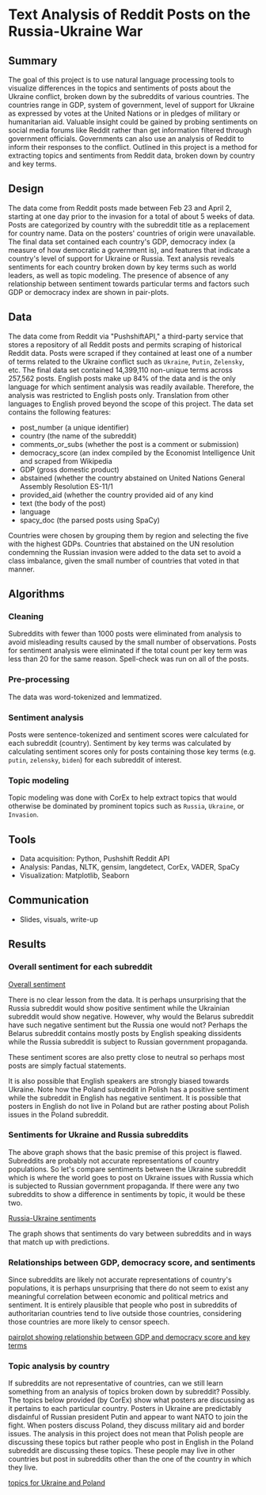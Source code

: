 # Text Analysis of Reddit Posts on the Russia-Ukraine War
## Summary
The goal of this project is to use natural language processing tools to visualize differences in the topics and sentiments of posts about the Ukraine conflict, broken down by the subreddits of various countries. The countries range in GDP, system of government, level of support for Ukraine as expressed by votes at the United Nations or in pledges of military or humanitarian aid. Valuable insight could be gained by probing sentiments on social media forums like Reddit rather than get information filtered through government officials. Governments can also use an analysis of Reddit to inform their responses to the conflict. Outlined in this project is a method for extracting topics and sentiments from Reddit data, broken down by country and key terms.

## Design
The data come from Reddit posts made between Feb 23 and April 2, starting at one day prior to the invasion for a total of about 5 weeks of data. Posts are categorized by country with the subreddit title as a replacement for country name. Data on the posters' countries of origin were unavailable. The final data set contained each country's GDP, democracy index (a measure of how democratic a government is), and features that indicate a country's level of support for Ukraine or Russia. Text analysis reveals sentiments for each country broken down by key terms such as world leaders, as well as topic modeling. The presence of absence of any relationship between sentiment towards particular terms and factors such GDP or democracy index are shown in pair-plots.

## Data
The data come from Reddit via "PushshiftAPI," a third-party service that stores a repository of all Reddit posts and permits scraping of historical Reddit data. Posts were scraped if they contained at least one of a number of terms related to the Ukraine conflict such as `Ukraine`, `Putin`, `Zelensky`, etc. The final data set contained 14,399,110 non-unique terms across 257,562 posts. English posts make up 84% of the data and is the only language for which sentiment analysis was readily available. Therefore, the analysis was restricted to English posts only. Translation from other languages to English proved beyond the scope of this project. The data set contains the following features:
* post_number (a unique identifier)
* country (the name of the subreddit)
* comments_or_subs (whether the post is a comment or submission)
* democracy_score (an index compiled by the Economist Intelligence Unit and scraped from Wikipedia
* GDP (gross domestic product)
* abstained (whether the country abstained on United Nations General Assembly Resolution ES-11/1
* provided_aid (whether the country provided aid of any kind
* text (the body of the post)
* language
* spacy_doc (the parsed posts using SpaCy)

Countries were chosen by grouping them by region and selecting the five with the highest GDPs. Countries that abstained on the UN resolution condemning the Russian invasion were added to the data set to avoid a class imbalance, given the small number of countries that voted in that manner.

## Algorithms
### Cleaning
Subreddits with fewer than 1000 posts were eliminated from analysis to avoid misleading results caused by the small number of observations. Posts for sentiment analysis were eliminated if the total count per key term was less than 20 for the same reason. Spell-check was run on all of the posts.

### Pre-processing
The data was word-tokenized and lemmatized.

### Sentiment analysis
Posts were sentence-tokenized and sentiment scores were calculated for each subreddit (country). Sentiment by key terms was calculated by calculating sentiment scores only for posts containing those key terms (e.g. `putin`, `zelensky`, `biden`) for each subreddit of interest.

### Topic modeling
Topic modeling was done with CorEx to help extract topics that would otherwise be dominated by prominent topics such as `Russia`, `Ukraine`, or `Invasion`.

## Tools
* Data acquisition: Python, Pushshift Reddit API
* Analysis: Pandas, NLTK, gensim, langdetect, CorEx, VADER, SpaCy
* Visualization: Matplotlib, Seaborn

## Communication
* Slides, visuals, write-up

## Results

### Overall sentiment for each subreddit

[Overall sentiment](https://github.com/sdblass/Metis_coursework/blob/master/5_NLP/images/Overall_sentiments.png)

There is no clear lesson from the data. It is perhaps unsurprising that the Russia subreddit would show positive sentiment while the Ukrainian subreddit would show negative. However, why would the Belarus subreddit have such negative sentiment but the Russia one would not? Perhaps the Belarus subreddit contains mostly posts by English speaking dissidents while the Russia subreddit is subject to Russian government propaganda.

These sentiment scores are also pretty close to neutral so perhaps most posts are simply factual statements.

It is also possible that English speakers are strongly biased towards Ukraine. Note how the Poland subreddit in Polish has a positive sentiment while the subreddit in English has negative sentiment. It is possible that posters in English do not live in Poland but are rather posting about Polish issues in the Poland subreddit.

### Sentiments for Ukraine and Russia subreddits
The above graph shows that the basic premise of this project is flawed. Subreddits are probably not accurate representations of country populations. So let's compare sentiments between the Ukraine subreddit which is where the world goes to post on Ukraine issues with Russia which is subjected to Russian government propaganda. If there were any two subreddits to show a difference in sentiments by topic, it would be these two.

[Russia-Ukraine sentiments](https://github.com/sdblass/Metis_coursework/blob/master/5_NLP/images/Russia_Ukraine_sentiment_topics.png)

The graph shows that sentiments do vary between subreddits and in ways that match up with predictions.

### Relationships between GDP, democracy score, and sentiments
Since subreddits are likely not accurate representations of country's populations, it is perhaps unsurprising that there do not seem to exist any meaningful correlation between economic and political metrics and sentiment. It is entirely plausible that people who post in subreddits of authoritarian countries tend to live outside those countries, considering those countries are more likely to censor speech.

[pairplot showing relationship between GDP and democracy score and key terms](https://github.com/sdblass/Metis_coursework/blob/master/5_NLP/images/pp_GDP_democracy_topics.png)

### Topic analysis by country
If subreddits are not representative of countries, can we still learn something from an analysis of topics broken down by subreddit? Possibly. The topics below provided (by CorEx) show what posters are discussing as it pertains to each particular country. Posters in Ukraine are predictably disdainful of Russian president Putin and appear to want NATO to join the fight. When posters discuss Poland, they discuss military aid and border issues. The analysis in this project does not mean that Polish people are discussing these topics but rather people who post in English in the Poland subreddit are discussing these topics. These people may live in other countries but post in subreddits other than the one of the country in which they live.

[topics for Ukraine and Poland](https://github.com/sdblass/Metis_coursework/blob/master/5_NLP/images/topics.png)


```python

```
